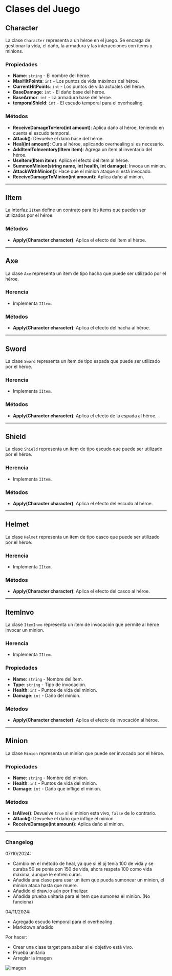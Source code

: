 # Clases del Juego

## Character

La clase `Character` representa a un héroe en el juego. Se encarga de gestionar la vida, el daño, la armadura y las interacciones con ítems y minions.

### Propiedades
- **Name**: `string` - El nombre del héroe.
- **MaxHitPoints**: `int` - Los puntos de vida máximos del héroe.
- **CurrentHitPoints**: `int` - Los puntos de vida actuales del héroe.
- **BaseDamage**: `int` - El daño base del héroe.
- **BaseArmor**: `int` - La armadura base del héroe.
- **temporalShield**: `int` - El escudo temporal para el overhealing.

### Métodos
- **ReceiveDamageToHero(int amount)**: Aplica daño al héroe, teniendo en cuenta el escudo temporal.
- **Attack()**: Devuelve el daño base del héroe.
- **Heal(int amount)**: Cura al héroe, aplicando overhealing si es necesario.
- **AddItemToInventory(IItem item)**: Agrega un ítem al inventario del héroe.
- **UseItem(IItem item)**: Aplica el efecto del ítem al héroe.
- **SummonMinion(string name, int health, int damage)**: Invoca un minion.
- **AttackWithMinion()**: Hace que el minion ataque si está invocado.
- **ReceiveDamageToMinion(int amount)**: Aplica daño al minion.

---

## IItem

La interfaz `IItem` define un contrato para los ítems que pueden ser utilizados por el héroe.

### Métodos
- **Apply(Character character)**: Aplica el efecto del ítem al héroe.

---

## Axe

La clase `Axe` representa un ítem de tipo hacha que puede ser utilizado por el héroe.

### Herencia
- Implementa `IItem`.

### Métodos
- **Apply(Character character)**: Aplica el efecto del hacha al héroe.

---

## Sword

La clase `Sword` representa un ítem de tipo espada que puede ser utilizado por el héroe.

### Herencia
- Implementa `IItem`.

### Métodos
- **Apply(Character character)**: Aplica el efecto de la espada al héroe.

---

## Shield

La clase `Shield` representa un ítem de tipo escudo que puede ser utilizado por el héroe.

### Herencia
- Implementa `IItem`.

### Métodos
- **Apply(Character character)**: Aplica el efecto del escudo al héroe.

---

## Helmet

La clase `Helmet` representa un ítem de tipo casco que puede ser utilizado por el héroe.

### Herencia
- Implementa `IItem`.

### Métodos
- **Apply(Character character)**: Aplica el efecto del casco al héroe.

---

## ItemInvo

La clase `ItemInvo` representa un ítem de invocación que permite al héroe invocar un minion.

### Herencia
- Implementa `IItem`.

### Propiedades
- **Name**: `string` - Nombre del ítem.
- **Type**: `string` - Tipo de invocación.
- **Health**: `int` - Puntos de vida del minion.
- **Damage**: `int` - Daño del minion.

### Métodos
- **Apply(Character character)**: Aplica el efecto de invocación al héroe.

---

## Minion

La clase `Minion` representa un minion que puede ser invocado por el héroe.

### Propiedades
- **Name**: `string` - Nombre del minion.
- **Health**: `int` - Puntos de vida del minion.
- **Damage**: `int` - Daño que inflige el minion.

### Métodos
- **IsAlive()**: Devuelve `true` si el minion está vivo, `false` de lo contrario.
- **Attack()**: Devuelve el daño que inflige el minion.
- **ReceiveDamage(int amount)**: Aplica daño al minion.

---

### Changelog 

07/10/2024:

- Cambio en el método de heal, ya que si el pj tenía 100 de vida y se curaba 50 se ponía con 150 de vida, ahora respeta 100 como vida máxima, aunque le entren curas.
- Añadida una clase para usar un item que pueda sumonear un minion, el minion ataca hasta que muere.
- Añadido el draw.io aún por finalizar.
- Añadida prueba unitaria para el item que sumonea el minion. (No funciona)

04/11/2024:

- Agregado escudo temporal para el overhealing
- Markdown añadido

Por hacer:

- Crear una clase target para saber si el objetivo está vivo.
- Prueba unitaria
- Arreglar la imagen

![imagen](https://github.com/user-attachments/assets/584dbe29-b191-496d-88ce-344fc65a1dd8)
